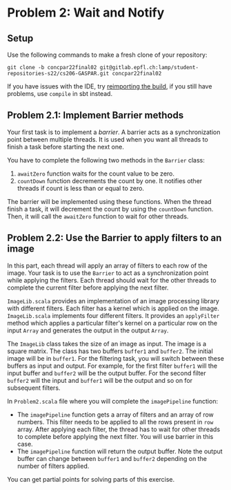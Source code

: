 # Problem 2: Wait and Notify

## Setup

Use the following commands to make a fresh clone of your repository:

```
git clone -b concpar22final02 git@gitlab.epfl.ch:lamp/student-repositories-s22/cs206-GASPAR.git concpar22final02
```

If you have issues with the IDE, try [reimporting the
build](https://gitlab.epfl.ch/lamp/cs206/-/blob/master/labs/example-lab.md#troubleshooting),
if you still have problems, use `compile` in sbt instead.

## Problem 2.1: Implement Barrier methods

Your first task is to implement a _barrier_. A barrier acts as a synchronization point between multiple threads. It is used when you want all threads to finish a task before starting the next one. 

You have to complete the following two methods in the `Barrier` class:
1. `awaitZero` function waits for the count value to be zero.
2. `countDown` function decrements the count by one. It notifies other threads if count is less than or equal to zero. 

The barrier will be implemented using these functions. When the thread finish a task, it will decrement the count by using the `countDown` function. Then, it will call the `awaitZero` function to wait for other threads.

## Problem 2.2: Use the Barrier to apply filters to an image

In this part, each thread will apply an array of filters to each row of the image. Your task is to use the `Barrier` to act as a synchronization point while applying the filters. Each thread should wait for the other threads to complete the current filter before applying the next filter.

`ImageLib.scala` provides an implementation of an image processing library with different filters. Each filter has a kernel which is applied on the image. `ImageLib.scala` implements four different filters. It provides an `applyFilter` method which applies a particular filter's kernel on a particular row on the input `Array` and generates the output in the output `Array`.

The `ImageLib` class takes the size of an image as input. The image is a square matrix. The class has two buffers `buffer1` and `buffer2`. The initial image will be in `buffer1`. For the filtering task, you will switch between these buffers as input and output. For example, for the first filter `buffer1` will the input buffer and `buffer2` will be the output buffer. For the second filter `buffer2` will the input and `buffer1` will be the output and so on for subsequent filters.

In `Problem2.scala` file where you will complete the `imagePipeline` function:

- The `imagePipeline` function gets a array of filters and an array of row numbers. This filter needs to be applied to all the rows present in `row` array. After applying each filter, the thread has to wait for other threads to complete before applying the next filter. You will use barrier in this case. 
- The `imagePipeline` function will return the output buffer. Note the output buffer can change between `buffer1` and `buffer2` depending on the number of filters applied.

You can get partial points for solving parts of this exercise.
